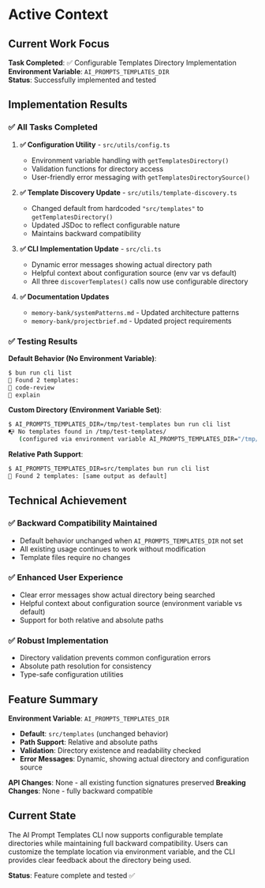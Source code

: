 # Active Context

## Current Work Focus

**Task Completed**: ✅ Configurable Templates Directory Implementation  
**Environment Variable**: `AI_PROMPTS_TEMPLATES_DIR`  
**Status**: Successfully implemented and tested

## Implementation Results

### ✅ All Tasks Completed

1. **✅ Configuration Utility** - `src/utils/config.ts`

   - Environment variable handling with `getTemplatesDirectory()`
   - Validation functions for directory access
   - User-friendly error messaging with `getTemplatesDirectorySource()`

2. **✅ Template Discovery Update** - `src/utils/template-discovery.ts`

   - Changed default from hardcoded `"src/templates"` to `getTemplatesDirectory()`
   - Updated JSDoc to reflect configurable nature
   - Maintains backward compatibility

3. **✅ CLI Implementation Update** - `src/cli.ts`

   - Dynamic error messages showing actual directory path
   - Helpful context about configuration source (env var vs default)
   - All three `discoverTemplates()` calls now use configurable directory

4. **✅ Documentation Updates**
   - `memory-bank/systemPatterns.md` - Updated architecture patterns
   - `memory-bank/projectbrief.md` - Updated project requirements

### ✅ Testing Results

**Default Behavior (No Environment Variable)**:

```bash
$ bun run cli list
📝 Found 2 templates:
🎯 code-review
🎯 explain
```

**Custom Directory (Environment Variable Set)**:

```bash
$ AI_PROMPTS_TEMPLATES_DIR=/tmp/test-templates bun run cli list
📭 No templates found in /tmp/test-templates/
   (configured via environment variable AI_PROMPTS_TEMPLATES_DIR="/tmp/test-templates")
```

**Relative Path Support**:

```bash
$ AI_PROMPTS_TEMPLATES_DIR=src/templates bun run cli list
📝 Found 2 templates: [same output as default]
```

## Technical Achievement

### ✅ Backward Compatibility Maintained

- Default behavior unchanged when `AI_PROMPTS_TEMPLATES_DIR` not set
- All existing usage continues to work without modification
- Template files require no changes

### ✅ Enhanced User Experience

- Clear error messages show actual directory being searched
- Helpful context about configuration source (environment variable vs default)
- Support for both relative and absolute paths

### ✅ Robust Implementation

- Directory validation prevents common configuration errors
- Absolute path resolution for consistency
- Type-safe configuration utilities

## Feature Summary

**Environment Variable**: `AI_PROMPTS_TEMPLATES_DIR`

- **Default**: `src/templates` (unchanged behavior)
- **Path Support**: Relative and absolute paths
- **Validation**: Directory existence and readability checked
- **Error Messages**: Dynamic, showing actual directory and configuration source

**API Changes**: None - all existing function signatures preserved
**Breaking Changes**: None - fully backward compatible

## Current State

The AI Prompt Templates CLI now supports configurable template directories while maintaining full backward compatibility. Users can customize the template location via environment variable, and the CLI provides clear feedback about the directory being used.

**Status**: Feature complete and tested ✅
